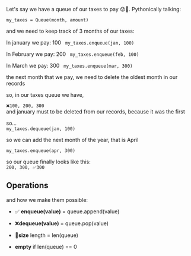 Let's say we have a queue of our taxes to pay 😟💸. Pythonically talking: 

` my_taxes = Queue(month, amount) `

and we need to keep track of 3 months of our taxes:  

In january we pay: 100 
` my_taxes.enqueue(jan, 100)`

In February we pay: 200 
` my_taxes.enqueue(feb, 100)`

In March we pay: 300
` my_taxes.enqueue(mar, 300)`

the next month that we pay, we need to delete the oldest month in our records

so, in our taxes queue we have, 

`❌100, 200, 300`   
and january must to be deleted from our records, because it was the first 


so...   
`my_taxes.dequeue(jan, 100)`

so we can add the next month of the year, that is April

`my_taxes.enqueue(apr, 300)`

so our queue finally looks like this:   
`200, 300, ✅300`


## Operations
and how we make them possible: 

- ✅
**enqueue(value)** = queue.append(value)

- ❌**dequeue(value)** = queue.pop(value)

- 📏**size** length = len(queue)

- **empty** if len(queue) == 0